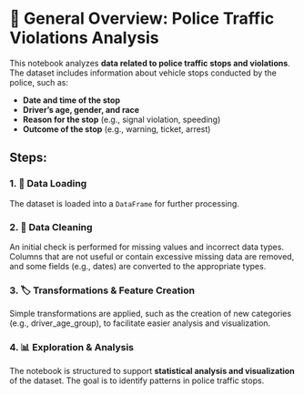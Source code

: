 # 📘 General Overview: Police Traffic Violations Analysis



This notebook analyzes **data related to police traffic stops and violations**. The dataset includes information about vehicle stops conducted by the police, such as:

- **Date and time of the stop**
- **Driver’s age, gender, and race**
- **Reason for the stop** (e.g., signal violation, speeding)
- **Outcome of the stop** (e.g., warning, ticket, arrest)

## Steps:

### 1. 📂 Data Loading

The dataset is loaded into a `DataFrame` for further processing.

### 2. 🧼 Data Cleaning

An initial check is performed for missing values and incorrect data types. Columns that are not useful or contain excessive missing data are removed, and some fields (e.g., dates) are converted to the appropriate types.

### 3. 🏷️ Transformations & Feature Creation

Simple transformations are applied, such as the creation of new categories (e.g., driver_age_group), to facilitate easier analysis and visualization.

### 4. 📊 Exploration & Analysis

The notebook is structured to support **statistical analysis and visualization** of the dataset. The goal is to identify patterns in police traffic stops.